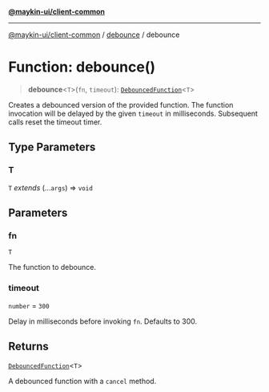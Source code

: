 [**@maykin-ui/client-common**](../../README.md)

***

[@maykin-ui/client-common](../../README.md) / [debounce](../README.md) / debounce

# Function: debounce()

> **debounce**\<`T`\>(`fn`, `timeout`): [`DebouncedFunction`](../type-aliases/DebouncedFunction.md)\<`T`\>

Creates a debounced version of the provided function.
The function invocation will be delayed by the given `timeout` in
milliseconds.
Subsequent calls reset the timeout timer.

## Type Parameters

### T

`T` *extends* (...`args`) => `void`

## Parameters

### fn

`T`

The function to debounce.

### timeout

`number` = `300`

Delay in milliseconds before invoking `fn`. Defaults to 300.

## Returns

[`DebouncedFunction`](../type-aliases/DebouncedFunction.md)\<`T`\>

A debounced function with a `cancel` method.
